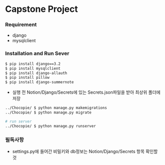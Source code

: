 # Capstone Project

### Requirement
- django
- mysqlclient
### Installation and Run Sever

```bash
$ pip install django==3.2
$ pip install mysqlclient
$ pip install django-allauth
$ pip install pillow
$ pip install django-summernote
```
- 실행 전 Notion/Django/Secrets에 있는 Secrets.json파일을 받아 최상위 폴더에 저장
```bash
../Chocopie/ $ python manage.py makemigrations
../Chocopie/ $ python manage.py migrate
```

```bash
# run server
../Chocopie/ $ python manage.py runserver
```

### 필독사항

- settings.py에 들어간 비밀키와 db정보는 Notion/Django/Secrets 항목 확인할 것
